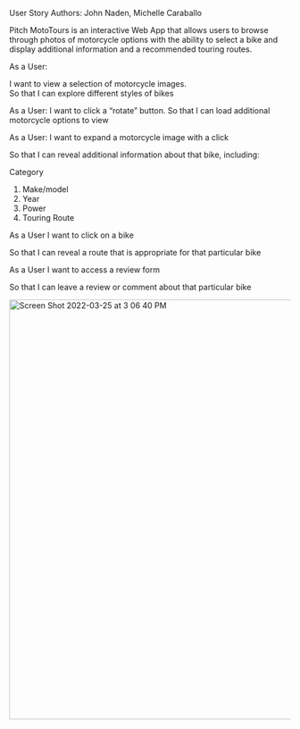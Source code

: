 User Story
  Authors: John Naden, Michelle Caraballo

Pitch
  MotoTours is an interactive Web App that allows users to browse through photos of motorcycle options with the ability to select a bike    and display additional information and a recommended touring routes. 


As a User:

  I want to view a selection of motorcycle images. <br>
  So that I can explore different styles of bikes


As a User:
  I want to click a “rotate” button. 
  So that I can load additional motorcycle options to view


As a User:
  I want to expand a motorcycle image with a click
  
  So that I can reveal additional information about that bike, including:
  
Category
  1. Make/model
  2. Year
  3. Power
  4. Touring Route 


As a User
  I want to click on a bike
  
  So that I can reveal a route that is appropriate for that particular bike


As a User
  I want to access a review form
  
  So that I can leave a review or comment about that particular bike



<img width="752" alt="Screen Shot 2022-03-25 at 3 06 40 PM" src="https://user-images.githubusercontent.com/98852513/160433702-f9723d48-86eb-43da-90b4-635cec3ad42a.png">


